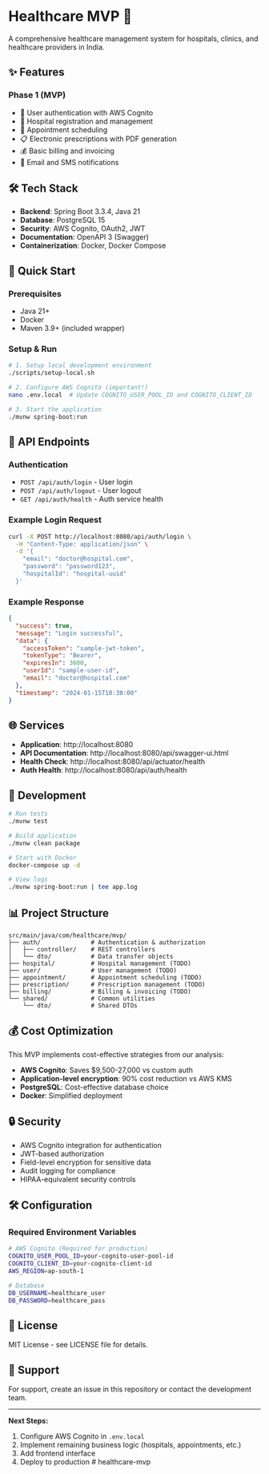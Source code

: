 # Healthcare MVP 🏥

A comprehensive healthcare management system for hospitals, clinics, and healthcare providers in India.

## ✨ Features

### Phase 1 (MVP)
- 🔐 User authentication with AWS Cognito
- 🏥 Hospital registration and management  
- 📅 Appointment scheduling
- 📋 Electronic prescriptions with PDF generation
- 💰 Basic billing and invoicing
- 📧 Email and SMS notifications

## 🛠️ Tech Stack

- **Backend**: Spring Boot 3.3.4, Java 21
- **Database**: PostgreSQL 15
- **Security**: AWS Cognito, OAuth2, JWT
- **Documentation**: OpenAPI 3 (Swagger)
- **Containerization**: Docker, Docker Compose

## 🚀 Quick Start

### Prerequisites
- Java 21+
- Docker
- Maven 3.9+ (included wrapper)

### Setup & Run
```bash
# 1. Setup local development environment
./scripts/setup-local.sh

# 2. Configure AWS Cognito (important!)
nano .env.local  # Update COGNITO_USER_POOL_ID and COGNITO_CLIENT_ID

# 3. Start the application
./mvnw spring-boot:run
```

## 🔗 API Endpoints

### Authentication
- `POST /api/auth/login` - User login
- `POST /api/auth/logout` - User logout
- `GET /api/auth/health` - Auth service health

### Example Login Request
```bash
curl -X POST http://localhost:8080/api/auth/login \
  -H "Content-Type: application/json" \
  -d '{
    "email": "doctor@hospital.com",
    "password": "password123",
    "hospitalId": "hospital-uuid"
  }'
```

### Example Response
```json
{
  "success": true,
  "message": "Login successful",
  "data": {
    "accessToken": "sample-jwt-token",
    "tokenType": "Bearer",
    "expiresIn": 3600,
    "userId": "sample-user-id",
    "email": "doctor@hospital.com"
  },
  "timestamp": "2024-01-15T10:30:00"
}
```

## 🌐 Services

- **Application**: http://localhost:8080
- **API Documentation**: http://localhost:8080/api/swagger-ui.html
- **Health Check**: http://localhost:8080/api/actuator/health
- **Auth Health**: http://localhost:8080/api/auth/health

## 🧪 Development

```bash
# Run tests
./mvnw test

# Build application
./mvnw clean package

# Start with Docker
docker-compose up -d

# View logs
./mvnw spring-boot:run | tee app.log
```

## 📊 Project Structure

```
src/main/java/com/healthcare/mvp/
├── auth/              # Authentication & authorization
│   ├── controller/    # REST controllers
│   └── dto/           # Data transfer objects
├── hospital/          # Hospital management (TODO)
├── user/              # User management (TODO)
├── appointment/       # Appointment scheduling (TODO)
├── prescription/      # Prescription management (TODO)
├── billing/           # Billing & invoicing (TODO)
└── shared/            # Common utilities
    └── dto/           # Shared DTOs
```

## 💰 Cost Optimization

This MVP implements cost-effective strategies from our analysis:
- **AWS Cognito**: Saves $9,500-27,000 vs custom auth
- **Application-level encryption**: 90% cost reduction vs AWS KMS
- **PostgreSQL**: Cost-effective database choice
- **Docker**: Simplified deployment

## 🔒 Security

- AWS Cognito integration for authentication
- JWT-based authorization  
- Field-level encryption for sensitive data
- Audit logging for compliance
- HIPAA-equivalent security controls

## 🛠️ Configuration

### Required Environment Variables
```bash
# AWS Cognito (Required for production)
COGNITO_USER_POOL_ID=your-cognito-user-pool-id
COGNITO_CLIENT_ID=your-cognito-client-id
AWS_REGION=ap-south-1

# Database
DB_USERNAME=healthcare_user
DB_PASSWORD=healthcare_pass
```

## 📄 License

MIT License - see LICENSE file for details.

## 🤝 Support

For support, create an issue in this repository or contact the development team.

---

**Next Steps:**
1. Configure AWS Cognito in `.env.local`
2. Implement remaining business logic (hospitals, appointments, etc.)
3. Add frontend interface
4. Deploy to production
#   h e a l t h c a r e - m v p  
 